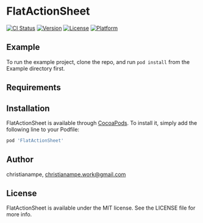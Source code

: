 # FlatActionSheet

[![CI Status](https://img.shields.io/travis/christianampe/FlatActionSheet.svg?style=flat)](https://travis-ci.org/christianampe/FlatActionSheet)
[![Version](https://img.shields.io/cocoapods/v/FlatActionSheet.svg?style=flat)](https://cocoapods.org/pods/FlatActionSheet)
[![License](https://img.shields.io/cocoapods/l/FlatActionSheet.svg?style=flat)](https://cocoapods.org/pods/FlatActionSheet)
[![Platform](https://img.shields.io/cocoapods/p/FlatActionSheet.svg?style=flat)](https://cocoapods.org/pods/FlatActionSheet)

## Example

To run the example project, clone the repo, and run `pod install` from the Example directory first.

## Requirements

## Installation

FlatActionSheet is available through [CocoaPods](https://cocoapods.org). To install
it, simply add the following line to your Podfile:

```ruby
pod 'FlatActionSheet'
```

## Author

christianampe, christianampe.work@gmail.com

## License

FlatActionSheet is available under the MIT license. See the LICENSE file for more info.
